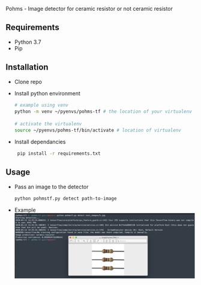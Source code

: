 Pohms - Image detector for ceramic resistor or not ceramic resistor

## Requirements

- Python 3.7
- Pip

## Installation

- Clone repo

- Install python environment

	```bash
	# example using venv
	python -m venv ~/pyenvs/pohms-tf # the location of your virtualenv
	
	# activate the virtualenv
	source ~/pyenvs/pohms-tf/bin/activate # location of virtualenv
	```

- Install dependancies
	```bash
	 pip install -r requirements.txt
	````

## Usage

- Pass an image to the detector 
	```bash
	python pohmstf.py detect path-to-image
	```


- Example
![execution example](./resources/example.png)


